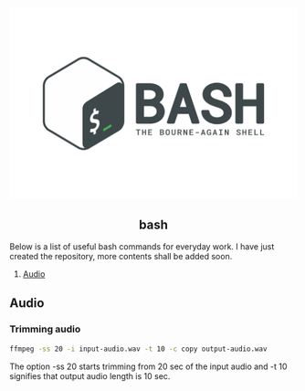 <div align="center">
  <img src="images/bash_logo.svg" />  
</div>

<h2 align="center">
  bash
</h2>

Below is a list of useful bash commands for everyday work. I have just created the repository, more contents shall be added soon.

1. [Audio](#audio)

## Audio

### Trimming audio

```bash
ffmpeg -ss 20 -i input-audio.wav -t 10 -c copy output-audio.wav
```
The option -ss 20 starts trimming from 20 sec of the input audio and -t 10 signifies that output audio length is 10 sec.
